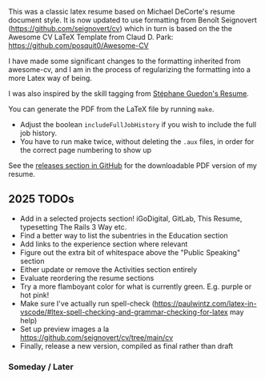 This was a classic latex resume based on Michael DeCorte's resume document style.  It is now updated to use formatting from Benoît Seignovert (https://github.com/seignovert/cv)
which in turn is based on the the Awesome CV LaTeX Template from Claud D. Park: https://github.com/posquit0/Awesome-CV

I have made some significant changes to the formatting inherited from awesome-cv, and I am in the process of regularizing the formatting into a more Latex way of being.

I was also inspired by the skill tagging from [Stéphane Guedon's Resume](https://www.overleaf.com/project/5ccd465312946b32add4a506).


You can generate the PDF from the LaTeX file by running `make`.
  * Adjust the boolean `includeFullJobHistory` if you wish to include the full job history.
  * You have to run make twice, without deleting the `.aux` files, in order for the correct page numbering to show up

See the [releases section in GitHub](https://github.com/elizabrock/LaTeX-Resume/releases) for the downloadable PDF version of my resume.

## 2025 TODOs

* Add in a selected projects section! iGoDigital, GitLab, This Resume, typesetting The Rails 3 Way etc.
* Find a better way to list the subentries in the Education section
* Add links to the experience section where relevant
* Figure out the extra bit of whitespace above the "Public Speaking" section
* Either update or remove the Activities section entirely
* Evaluate reordering the resume sections
* Try a more flamboyant color for what is currently green.  E.g. purple or hot pink!
* Make sure I've actually run spell-check (https://paulwintz.com/latex-in-vscode/#ltex-spell-checking-and-grammar-checking-for-latex may help)
* Set up preview images a la https://github.com/seignovert/cv/tree/main/cv
* Finally, release a new version, compiled as final rather than draft


### Someday / Later
